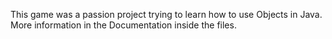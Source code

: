 This game was a passion project trying to learn how to use Objects in Java. 
More information in the Documentation inside the files.
